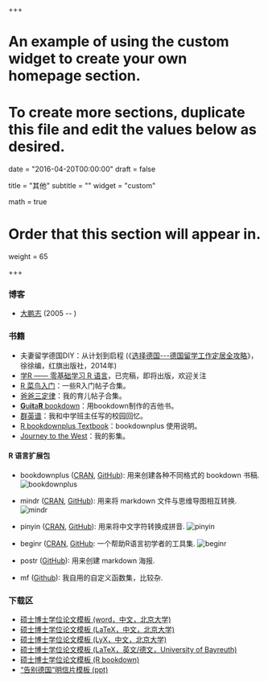 +++
# An example of using the custom widget to create your own homepage section.
# To create more sections, duplicate this file and edit the values below as desired.

date = "2016-04-20T00:00:00"
draft = false

title = "其他"
subtitle = ""
widget = "custom"

math = true

# Order that this section will appear in.
weight = 65

+++

### 博客

- [大鹏志](http://dapengde.com) (2005 -- )

### 书籍

- 夫妻留学德国DIY：从计划到启程 (《[选择德国---德国留学工作定居全攻略](https://www.amazon.cn/%E5%9B%BE%E4%B9%A6/dp/B00KL3KLPU/ref=sr_1_1?ie=UTF8&qid=1491993521&sr=8-1&keywords=%E9%80%89%E6%8B%A9%E5%BE%B7%E5%9B%BD)》，徐徐编，红旗出版社，2014年)
- [学R —— 零基础学习 R 语言](http://xuer.pzhao.org/)，已完稿，即将出版，欢迎关注
- [R 菜鸟入门](https://github.com/pzhaonet/R4Dummies)：一些R入门帖子合集。
- [爸爸三定律](https://bookdown.org/baydap/papasdiary/)：我的育儿帖子合集。
- [**G**u**it**a**R** bookdown](https://bookdown.org/baydap/bdguitar/)：用bookdown制作的吉他书。
- [群英谱](https://bookdown.org/baydap/qyp/)：我和中学班主任写的校园回忆。
- [R bookdownplus Textbook](https://bookdown.org/baydap/bookdownplus/)：bookdownplus 使用说明。
- [Journey to the West](https://bookdown.org/baydap/jttw/)：我的影集。

#### R 语言扩展包

- bookdownplus ([CRAN](https://CRAN.R-project.org/package=bookdownplus), [GitHub](https://github.com/pzhaonet/bookdownplus)): 用来创建各种不同格式的 bookdown 书稿. 
![bookdownplus](http://cranlogs.r-pkg.org/badges/grand-total/bookdownplus)

- mindr ([CRAN](https://CRAN.R-project.org/package=mindr), [GitHub](https://github.com/pzhaonet/mindr)): 用来将 markdown 文件与思维导图相互转换.
![mindr](http://cranlogs.r-pkg.org/badges/grand-total/mindr)

- pinyin ([CRAN](https://CRAN.R-project.org/package=pinyin), [GitHub](https://github.com/pzhaonet/pinyin)): 用来将中文字符转换成拼音.
![pinyin](http://cranlogs.r-pkg.org/badges/grand-total/pinyin)

- beginr ([CRAN](https://CRAN.R-project.org/package=beginr), [GitHub](https://github.com/pzhaonet/beginr): 一个帮助R语言初学者的工具集.
![beginr](http://cranlogs.r-pkg.org/badges/grand-total/beginr)

- postr ([GitHub](https://github.com/pzhaonet/postr)): 用来创建 markdown 海报.

- mf ([Github](https://github.com/pzhaonet/mf)): 我自用的自定义函数集，比较杂.


### 下载区

- [硕士博士学位论文模板 (word，中文，北京大学)](https://github.com/pzhaonet/pku-thesis-word/archive/master.zip)
- [硕士博士学位论文模板 (LaTeX，中文，北京大学)](https://github.com/pzhaonet/pku-thesis-latex/archive/master.zip)
- [硕士博士学位论文模板 (LyX，中文，北京大学)](https://github.com/pzhaonet/pku-thesis-lyx/archive/master.zip)
- [硕士博士学位论文模板 (LaTeX，英文/德文，University of Bayreuth)](https://github.com/pzhaonet/ubt_thesis_latex/archive/master.zip)
- [硕士博士学位论文模板 (R bookdown)](https://cran.r-project.org/web/packages/bookdownplus)
- [“告别德国”明信片模板 (ppt)](https://github.com/pzhaonet/postcard/archive/master.zip)
